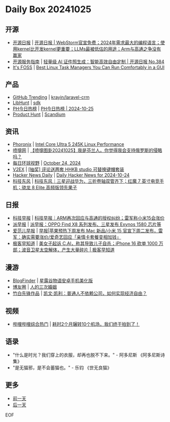 # Daily Box 20241025

## 开源
- [开源日报](https://www.oschina.net/news/column?columnId=25) | [开源日报 | WebStorm官宣免费；2024年需求最大的编程语言；使用kernel比开发kernel更重要；LLMs最被低估的用途；Arm与高通之争没有赢家](https://www.oschina.net/news/317697)
- [开源服务指南](https://osguider.com/blog/) | [轻量级 AI 证件照生成：智能高效自由定制 | 开源日报 No.384](https://osguider.com/blog/post/daily/daily-384/)
- [It's FOSS](https://itsfoss.com/) | [Best Linux Task Managers You Can Run Comfortably in a GUI](https://itsfoss.com/gui-task-managers-linux/)

## 产品
- [GitHub Trending](https://github.com/trending?since=daily) | [krayin/laravel-crm](https://github.com/krayin/laravel-crm)
- [LibHunt](https://www.libhunt.com/) | [sdk](https://www.libhunt.com/r/bitwarden/sdk)
- [PH今日热榜](https://decohack.com/category/producthunt/) | [PH今日热榜 | 2024-10-25](https://decohack.com/producthunt-daily-2024-10-25/)
- [Product Hunt](https://www.producthunt.com) | [Scandium](https://www.producthunt.com/posts/scandium)

## 资讯
- [Phoronix](https://www.phoronix.com/) | [Intel Core Ultra 5 245K Linux Performance](https://www.phoronix.com/review/intel-core-ultra-5-245k-linux)
- [喷嚏网](http://www.dapenti.com/blog/blog.asp?subjectid=70&name=xilei) | [【喷嚏图卦20241025】我是芬兰人。你觉得我会支持俄罗斯的侵略吗？](http://www.dapenti.com/blog/more.asp?name=xilei&id=182041)
- [每日环球视野](https://idai.ly/) | [October 24, 2024](http://m.idai.ly/se/a193iG?1729699200)
- [V2EX](https://www.v2ex.com/) | [[抽奖] 评论送两套 HHKB studio 可替换键帽套装](https://www.v2ex.com/t/1083631)
- [Hacker News Daily](https://www.daemonology.net/hn-daily/) | [Daily Hacker News for 2024-10-24](https://www.daemonology.net/hn-daily/2024-10-24.html)
- [科技东风](https://m.smzdm.com/tag/tn0400v/) | [科技东风｜三星迎战华为，三折卷轴双管齐下；红魔 7 英寸电竞手机；骁龙 8 Elite 高频版领先果子](https://post.m.smzdm.com/p/aovdkovr/)

## 日报
- [科技早报](https://www.jiemian.com/lists/459.html) | [科技早报｜ARM再次回应与高通的授权纠纷；雷军称小米15会涨价](https://www.jiemian.com/article/11872231.html)
- [派早报](https://sspai.com/tag/%E6%B4%BE%E6%97%A9%E6%8A%A5) | [派早报：OPPO Find X8 系列发布、三星发布 Exynos 1580 芯片等](https://sspai.com/post/93237)
- [爱范儿早报](https://www.ifanr.com/category/ifanrnews) | [早报|苹果预热下周发布 Mac 新品/小米 15 官宣下周二发布，雷军：确实需要涨价/爱奇艺回应「亲情卡套餐变相加钱」](https://www.ifanr.com/1603928)
- [极客早知道](https://www.geekpark.net/column/74) | [美女子起诉 C.AI，称其导致儿子自杀；iPhone 16 砍单 1000 万部；波音卫星太空解体，产生大量碎片 | 极客早知道](https://www.geekpark.net/news/342250)

## 漫游
- [BlogFinder](https://bf.zzxworld.com/) | [星露谷物语安卓手机美化版](https://luolt.cn/archives/2927.html?utm_source=blogfinder)
- [博友圈](https://www.boyouquan.com/home) | [人的三次婚姻](https://www.boyouquan.com/go?from=feed&link=https%3A%2F%2Fwww.savouer.com%2F9058.html)
- [竹白先锋作品](https://www.zhubai.wiki/) | [凯文·凯利：普通人不依赖公司，如何实现经济自由？](https://open.zhubai.wiki/a/l/t/z/pl/ouranswers/2461539955014082560)

## 视频
- [哔哩哔哩综合热门](https://www.bilibili.com/v/popular/all/) | [耗时2个月辗转10个机场，我们终于拍到了！](https://b23.tv/BV1fVySYpEtH)

## 语录
- "什么是时光？我们穿上的衣服，却再也脱不下来。" - 阿多尼斯 《阿多尼斯诗集》
- "是无猫邪，是不会蓄猫也。" - 乐钧 《世无良猫》

## 更多
- [前一天](daily-box-20241024.md)
- [后一天](daily-box-20241026.md)

EOF